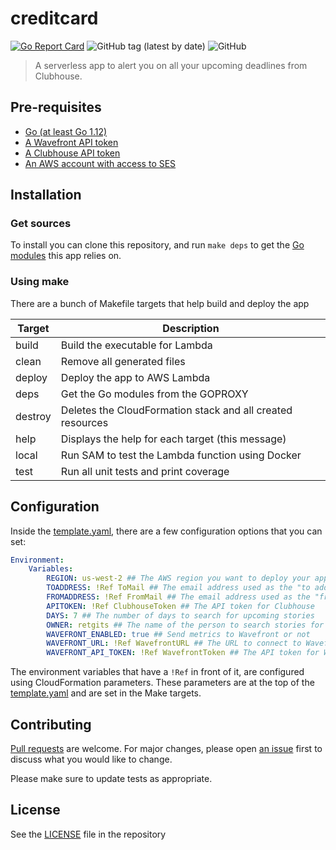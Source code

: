 # creditcard

[![Go Report Card](https://goreportcard.com/badge/github.com/retgits/clubhouse-duedates)](https://goreportcard.com/report/github.com/retgits/clubhouse-duedates)
![GitHub tag (latest by date)](https://img.shields.io/github/v/tag/retgits/clubhouse-duedates)
![GitHub](https://img.shields.io/github/license/retgits/clubhouse-duedates)

> A serverless app to alert you on all your upcoming deadlines from Clubhouse.

## Pre-requisites

* [Go (at least Go 1.12)](https://golang.org/dl/)
* [A Wavefront API token](https://wavefront.com)
* [A Clubhouse API token](https://help.clubhouse.io/hc/en-us/articles/205701199-Clubhouse-API-Tokens)
* [An AWS account with access to SES](https://aws.amazon.com/ses/)

## Installation

### Get sources

To install you can clone this repository, and run `make deps` to get the [Go modules](./go.mod) this app relies on.

### Using make

There are a bunch of Makefile targets that help build and deploy the app

| Target  | Description                                                |
|---------|------------------------------------------------------------|
| build   | Build the executable for Lambda                            |
| clean   | Remove all generated files                                 |
| deploy  | Deploy the app to AWS Lambda                               |
| deps    | Get the Go modules from the GOPROXY                        |
| destroy | Deletes the CloudFormation stack and all created resources |
| help    | Displays the help for each target (this message)           |
| local   | Run SAM to test the Lambda function using Docker           |
| test    | Run all unit tests and print coverage                      |

## Configuration

Inside the [template.yaml](./template.yaml), there are a few configuration options that you can set:

```yaml
Environment:
    Variables:
        REGION: us-west-2 ## The AWS region you want to deploy your app to
        TOADDRESS: !Ref ToMail ## The email address used as the "to address", configured using parameters
        FROMADDRESS: !Ref FromMail ## The email address used as the "from address", configured using parameters
        APITOKEN: !Ref ClubhouseToken ## The API token for Clubhouse
        DAYS: 7 ## The number of days to search for upcoming stories
        OWNER: retgits ## The name of the person to search stories for
        WAVEFRONT_ENABLED: true ## Send metrics to Wavefront or not
        WAVEFRONT_URL: !Ref WavefrontURL ## The URL to connect to Wavefront
        WAVEFRONT_API_TOKEN: !Ref WavefrontToken ## The API token for Wavefront
```

The environment variables that have a `!Ref` in front of it, are configured using CloudFormation parameters. These parameters are at the top of the [template.yaml](./template.yaml) and are set in the Make targets.

## Contributing

[Pull requests](https://github.com/retgits/clubhouse-duedates/pulls) are welcome. For major changes, please open [an issue](https://github.com/retgits/clubhouse-duedates/issues) first to discuss what you would like to change.

Please make sure to update tests as appropriate.

## License

See the [LICENSE](./LICENSE) file in the repository